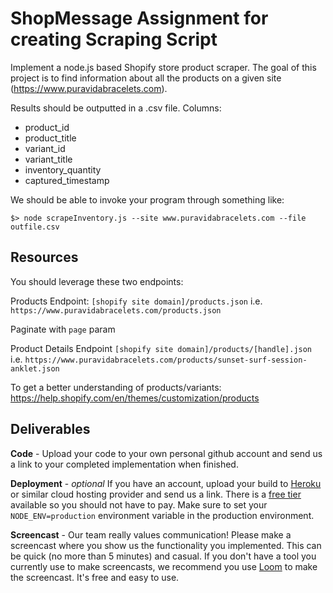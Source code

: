 ShopMessage Assignment for creating Scraping Script
==========================================
Implement a node.js based Shopify store product scraper. The goal of this project is to find information about all the products on a given site (https://www.puravidabracelets.com). 

Results should be outputted in a .csv file.
Columns:
  - product_id
  - product_title
  - variant_id
  - variant_title
  - inventory_quantity
  - captured_timestamp

We should be able to invoke your program through something like:
```
$> node scrapeInventory.js --site www.puravidabracelets.com --file outfile.csv
```

Resources
---------
You should leverage these two endpoints:

Products Endpoint:
`[shopify site domain]/products.json`
i.e.
`https://www.puravidabracelets.com/products.json` 

Paginate with `page` param


Product Details Endpoint
`[shopify site domain]/products/[handle].json`
i.e.
`https://www.puravidabracelets.com/products/sunset-surf-session-anklet.json` 


To get a better understanding of products/variants: https://help.shopify.com/en/themes/customization/products 

Deliverables
------------
**Code** - Upload your code to your own personal github account and send us a link to your completed implementation when finished.

**Deployment** - _optional_ If you have an account, upload your build to [Heroku](https://www.heroku.com/) or similar cloud hosting provider and send us a link. There is a [free tier](https://www.heroku.com/pricing#heroku-dyno-free) available so you should not have to pay. Make sure to set your `NODE_ENV=production` environment variable in the production environment. 

**Screencast** - Our team really values communication! Please make a screencast where you show us the functionality you implemented. This can be quick (no more than 5 minutes) and casual. If you don't have a tool you currently use to make screencasts, we recommend you use [Loom](https://www.useloom.com/) to make the screencast. It's free and easy to use.
